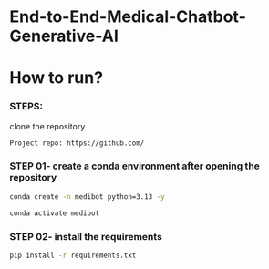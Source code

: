 # End-to-End-Medical-Chatbot-Generative-AI


# How to run?
### STEPS:


clone the repository


```bash
Project repo: https://github.com/
```
### STEP 01- create a conda environment after opening the repository


```bash
conda create -n medibot python=3.13 -y
```


```bash
conda activate medibot
```


### STEP 02- install the requirements
```bash
pip install -r requirements.txt
```
